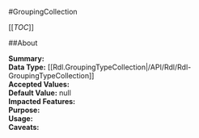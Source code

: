 #GroupingCollection

[[_TOC_]]

##About

**Summary:**   
**Data Type:** [[Rdl.GroupingTypeCollection|/API/Rdl/Rdl-GroupingTypeCollection]]  
**Accepted Values:**   
**Default Value:** null  
**Impacted Features:**   
**Purpose:**   
**Usage:**   
**Caveats:**   


